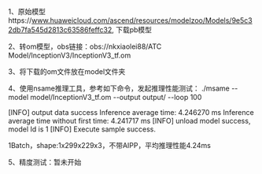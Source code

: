 1、原始模型https://www.huaweicloud.com/ascend/resources/modelzoo/Models/9e5c32db7fa545d2813c63586feffc32, 下载pb模型

2、转om模型，obs链接：obs://nkxiaolei88/ATC Model/InceptionV3/InceptionV3_tf.om

3、将下载的om文件放在model文件夹

4、使用nsame推理工具，参考如下命令，发起推理性能测试： ./msame --model model/InceptionV3_tf.om --output output/ --loop 100

[INFO] output data success
Inference average time: 4.246270 ms
Inference average time without first time: 4.241717 ms
[INFO] unload model success, model Id is 1
[INFO] Execute sample success.

1Batch，shape:1x299x229x3，不带AIPP，平均推理性能4.24ms

5、精度测试：暂未开始
